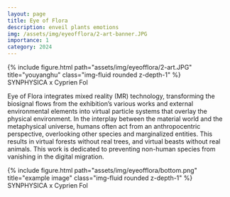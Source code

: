 ```yaml
---
layout: page
title: Eye of Flora
description: enveil plants emotions
img: /assets/img/eyeofflora/2-art-banner.JPG
importance: 1
category: 2024
---
```


<div class="row">
    <div class="col-sm mt-3 mt-md-0">
        {% include figure.html path="assets/img/eyeofflora/2-art.JPG" title="youyanghu" class="img-fluid rounded z-depth-1" %}
    </div>
</div>
<div class="caption">
    SYNPHYSICA x Cyprien Fol
</div>

Eye of Flora integrates mixed reality (MR) technology, transforming the biosignal flows from the exhibition’s various works and external environmental elements into virtual particle systems that overlay the physical environment. In the interplay between the material world and the metaphysical universe, humans often act from an anthropocentric perspective, overlooking other species and marginalized entities. This results in virtual forests without real trees, and virtual beasts without real animals. This work is dedicated to preventing non-human species from vanishing in the digital migration.

<div class="row">
    <div class="col-sm mt-3 mt-md-0">
        {% include figure.html path="assets/img/eyeofflora/bottom.png" title="example image" class="img-fluid rounded z-depth-1" %}
    </div>
</div>
<div class="caption">
   SYNPHYSICA x Cyprien Fol
</div>